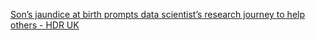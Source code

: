 [Son’s jaundice at birth prompts data scientist’s research journey to help others - HDR UK](https://qi.tc/qi/114203)